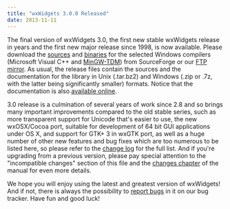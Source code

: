 ```yaml
---
title: "wxWidgets 3.0.0 Released"
date: 2013-11-11
---
```


The final version of wxWidgets 3.0, the first new stable wxWidgets release in
years and the first new major release since 1998, is now available. Please
download the [sources][1] and [binaries][2] for the selected Windows compilers
(Microsoft Visual C++ and [MinGW-TDM][3]) from SourceForge or our
[FTP mirror][4]. As usual, the release files contain the sources and the
documentation for the library in Unix (.tar.bz2) and Windows (.zip or .7z, with
the latter being significantly smaller) formats. Notice that the documentation
is also [available online][5].

<!--more-->

3.0 release is a culmination of several years of work since 2.8 and so brings
many important improvements compared to the old stable series, such as more
transparent support for Unicode that's easier to use, the new wxOSX/Cocoa port,
suitable for development of 64 bit GUI applications under OS X, and support for
GTK+ 3 in wxGTK port, as well as a huge number of other new features and bug
fixes which are too numerous to be listed here, so please refer to the
[change log][6] for the full list. And if you're upgrading from a previous
version, please pay special attention to the "incompatible changes" section of
this file and the [changes chapter][7] of the manual for even more details.

We hope you will enjoy using the latest and greatest version of wxWidgets! And
if not, there is always the possibility to [report bugs][8] in it on our bug
tracker. Have fun and good luck!

[1]: https://sourceforge.net/downloads/wxwindows/3.0.0/
[2]: https://sourceforge.net/downloads/wxwindows/3.0.0/binaries/
[3]: http://tdm-gcc.tdragon.net/
[4]: ftp://ftp.wxwidgets.org/pub/3.0.0/
[5]: http://docs.wxwidgets.org/3.0.0/
[6]: https://sourceforge.net/projects/wxwindows/files/3.0.0/changes.txt
[7]: http://docs.wxwidgets.org/3.0.0/overview_changes_since28.html
[8]: https://trac.wxwidgets.org/newticket

